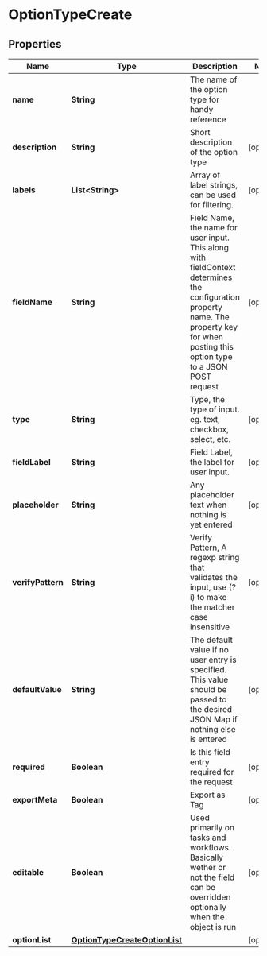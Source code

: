 

# OptionTypeCreate

## Properties

Name | Type | Description | Notes
------------ | ------------- | ------------- | -------------
**name** | **String** | The name of the option type for handy reference | 
**description** | **String** | Short description of the option type |  [optional]
**labels** | **List&lt;String&gt;** | Array of label strings, can be used for filtering. |  [optional]
**fieldName** | **String** | Field Name, the name for user input. This along with fieldContext determines the configuration property name.  The property key for when posting this option type to a JSON POST request |  [optional]
**type** | **String** | Type, the type of input. eg. text, checkbox, select, etc. |  [optional]
**fieldLabel** | **String** | Field Label, the label for user input. |  [optional]
**placeholder** | **String** | Any placeholder text when nothing is yet entered |  [optional]
**verifyPattern** | **String** | Verify Pattern, A regexp string that validates the input, use (?i) to make the matcher case insensitive |  [optional]
**defaultValue** | **String** | The default value if no user entry is specified. This value should be passed to the desired JSON Map if nothing else is entered |  [optional]
**required** | **Boolean** | Is this field entry required for the request |  [optional]
**exportMeta** | **Boolean** | Export as Tag |  [optional]
**editable** | **Boolean** | Used primarily on tasks and workflows. Basically wether or not the field can be overridden optionally when the object is run |  [optional]
**optionList** | [**OptionTypeCreateOptionList**](OptionTypeCreateOptionList.md) |  |  [optional]



